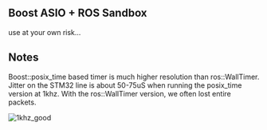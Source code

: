 ## Boost ASIO + ROS Sandbox
use at your own risk...

## Notes

Boost::posix_time based timer is much higher resolution than ros::WallTimer. Jitter on the STM32 line is about 50-75uS when running the posix_time version at 1khz. With the ros::WallTimer version, we often lost entire packets.

![1khz_good](https://raw.github.com/mikeferguson/asio_ros/master/doc/1khz_good.png)
